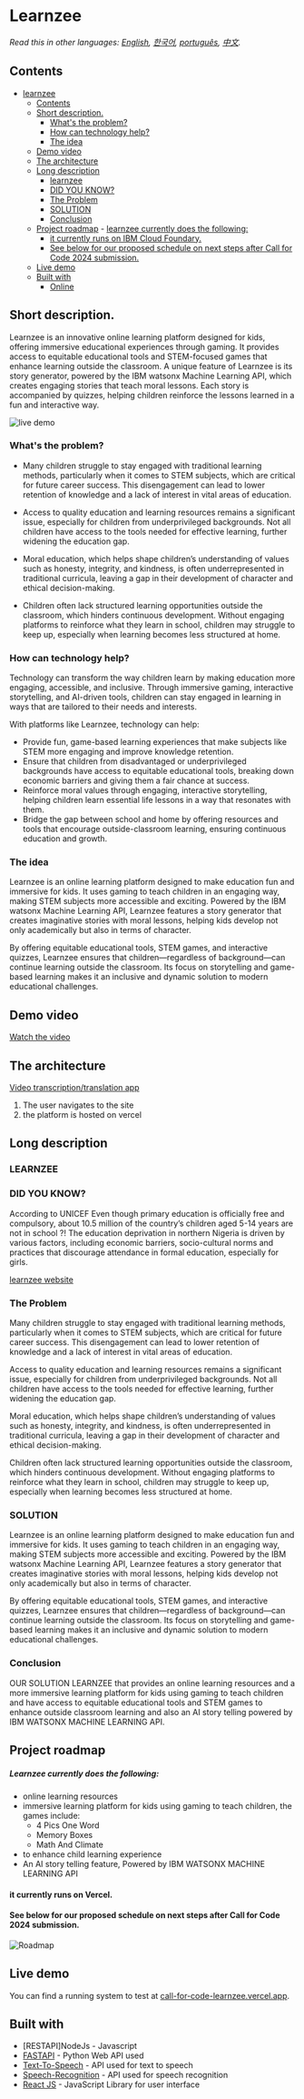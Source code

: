 # Learnzee

_Read this in other languages: [English](README.md), [한국어](./docs/README.ko.md), [português](./docs/README.pt_br.md), [中文](./docs/README.zh.md)._

## Contents

- [learnzee](#learnzee)
  - [Contents](#contents)
  - [Short description.](#short-description)
    - [What's the problem?](#whats-the-problem)
    - [How can technology help?](#how-can-technology-help)
    - [The idea](#the-idea)
  - [Demo video](#demo-video)
  - [The architecture](#the-architecture)
  - [Long description](#long-description)
    - [learnzee](#learnzee-1)
    - [DID YOU KNOW?](#did-you-know)
    - [The Problem](#the-problem)
    - [SOLUTION](#solution)
    - [Conclusion](#conclusion)
  - [Project roadmap](#project-roadmap) - [learnzee currently does the following:](#learnzee-currently-does-the-following)
    - [it currently runs on IBM Cloud Foundary.](#it-currently-runs-on-ibm-cloud-foundary)
    - [See below for our proposed schedule on next steps after Call for Code 2024 submission.](#see-below-for-our-proposed-schedule-on-next-steps-after-call-for-code-2024-submission)
  - [Live demo](#live-demo)
  - [Built with](#built-with)
    - [Online](#online)

## Short description.

Learnzee is an innovative online learning platform designed for kids, offering immersive educational experiences through gaming. It provides access to equitable educational tools and STEM-focused games that enhance learning outside the classroom. A unique feature of Learnzee is its story generator, powered by the IBM watsonx Machine Learning API, which creates engaging stories that teach moral lessons. Each story is accompanied by quizzes, helping children reinforce the lessons learned in a fun and interactive way.

![live demo](./images/learnzee.jpeg)

### What's the problem?

- Many children struggle to stay engaged with traditional learning methods, particularly when it comes to STEM subjects, which are critical for future career success. This disengagement can lead to lower retention of knowledge and a lack of interest in vital areas of education.

- Access to quality education and learning resources remains a significant issue, especially for children from underprivileged backgrounds. Not all children have access to the tools needed for effective learning, further widening the education gap.

- Moral education, which helps shape children’s understanding of values such as honesty, integrity, and kindness, is often underrepresented in traditional curricula, leaving a gap in their development of character and ethical decision-making.

- Children often lack structured learning opportunities outside the classroom, which hinders continuous development. Without engaging platforms to reinforce what they learn in school, children may struggle to keep up, especially when learning becomes less structured at home.

### How can technology help?

Technology can transform the way children learn by making education more engaging, accessible, and inclusive. Through immersive gaming, interactive storytelling, and AI-driven tools, children can stay engaged in learning in ways that are tailored to their needs and interests. 

With platforms like Learnzee, technology can help:
- Provide fun, game-based learning experiences that make subjects like STEM more engaging and improve knowledge retention.
- Ensure that children from disadvantaged or underprivileged backgrounds have access to equitable educational tools, breaking down economic barriers and giving them a fair chance at success.
- Reinforce moral values through engaging, interactive storytelling, helping children learn essential life lessons in a way that resonates with them.
- Bridge the gap between school and home by offering resources and tools that encourage outside-classroom learning, ensuring continuous education and growth.

### The idea

Learnzee is an online learning platform designed to make education fun and immersive for kids. It uses gaming to teach children in an engaging way, making STEM subjects more accessible and exciting. Powered by the IBM watsonx Machine Learning API, Learnzee features a story generator that creates imaginative stories with moral lessons, helping kids develop not only academically but also in terms of character.

By offering equitable educational tools, STEM games, and interactive quizzes, Learnzee ensures that children—regardless of background—can continue learning outside the classroom. Its focus on storytelling and game-based learning makes it an inclusive and dynamic solution to modern educational challenges.

## Demo video

[Watch the video](https://www.youtube.com/watch?v=hI54VopbpZI)

## The architecture

[Video transcription/translation app](https://github.com/CaptRaven/learnzee/blob/)

1. The user navigates to the site
2. the platform is hosted on vercel

## Long description

### LEARNZEE

### DID YOU KNOW?

According to UNICEF Even though primary education is officially free and compulsory, about 10.5 million of the country’s children aged 5-14 years are not in school ?!
The education deprivation in northern Nigeria is driven by various factors, including economic barriers, socio-cultural norms and practices that discourage attendance in formal education, especially for girls.

[learnzee website](https://call-for-code-learnzee.vercel.app/)

### The Problem

Many children struggle to stay engaged with traditional learning methods, particularly when it comes to STEM subjects, which are critical for future career success. This disengagement can lead to lower retention of knowledge and a lack of interest in vital areas of education.

Access to quality education and learning resources remains a significant issue, especially for children from underprivileged backgrounds. Not all children have access to the tools needed for effective learning, further widening the education gap.

Moral education, which helps shape children’s understanding of values such as honesty, integrity, and kindness, is often underrepresented in traditional curricula, leaving a gap in their development of character and ethical decision-making.

Children often lack structured learning opportunities outside the classroom, which hinders continuous development. Without engaging platforms to reinforce what they learn in school, children may struggle to keep up, especially when learning becomes less structured at home.

### SOLUTION

Learnzee is an online learning platform designed to make education fun and immersive for kids. It uses gaming to teach children in an engaging way, making STEM subjects more accessible and exciting. Powered by the IBM watsonx Machine Learning API, Learnzee features a story generator that creates imaginative stories with moral lessons, helping kids develop not only academically but also in terms of character.

By offering equitable educational tools, STEM games, and interactive quizzes, Learnzee ensures that children—regardless of background—can continue learning outside the classroom. Its focus on storytelling and game-based learning makes it an inclusive and dynamic solution to modern educational challenges.

### Conclusion

OUR SOLUTION LEARNZEE that provides an online learning resources and a more immersive learning platform for kids using gaming to teach children and have access to equitable educational tools and STEM games to enhance outside classroom learning and also an AI story telling powered by IBM WATSONX MACHINE LEARNING API.

<!-- [More detail is available here](./docs/DESCRIPTION.md) -->

## Project roadmap

##### Learnzee currently does the following:

- online learning resources
- immersive learning platform for kids using gaming to teach children,
  the games include:
  - 4 Pics One Word
  - Memory Boxes
  - Math And Climate
- to enhance child learning experience
- An AI story telling feature, Powered by IBM WATSONX MACHINE LEARNING API

#### it currently runs on Vercel.

#### See below for our proposed schedule on next steps after Call for Code 2024 submission.

![Roadmap](./images/roadmap.png)

## Live demo

You can find a running system to test at [call-for-code-learnzee.vercel.app](https://call-for-code-learnzee.vercel.app).

## Built with
- [RESTAPI]NodeJs - Javascript
- [FASTAPI](https://fastapi.tiangolo.com/) - Python Web API used
- [Text-To-Speech](https://developer.mozilla.org/en-US/docs/Web/API/Web_Speech_API/Using_the_Web_Speech_API) - API used for text to speech
- [Speech-Recognition](https://developer.mozilla.org/en-US/docs/Web/API/Web_Speech_API/Using_the_Web_Speech_API) - API used for speech recognition
- [React JS](https://reactjs.org) - JavaScript Library for user interface